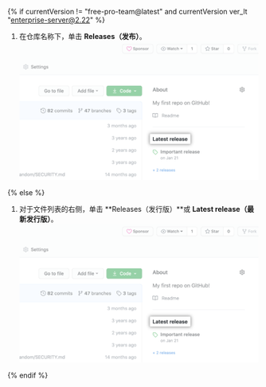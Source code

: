 {% if currentVersion != "free-pro-team@latest" and currentVersion ver_lt "enterprise-server@2.22" %}

1. 在仓库名称下，单击 **Releases（发布）**。 ![发布选项卡](/assets/images/help/releases/release-link.png)

{% else %}

1. 对于文件列表的右侧，单击 **Releases（发行版）**或 **Latest release（最新发行版）**。 ![右侧边栏中的 Releases（发行版）部分](/assets/images/help/releases/release-link.png)

{% endif %}
